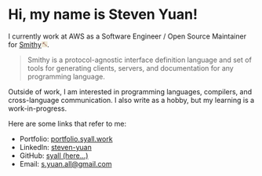 # Hi, my name is Steven Yuan!

I currently work at AWS as a Software Engineer / Open Source Maintainer for [Smithy<img alt="Smithy" src="https://github.com/awslabs/smithy/raw/main/docs/themes/smithy/static/favicon.png" width="12">](https://github.com/awslabs/smithy).

> Smithy is a protocol-agnostic interface definition language and set of tools for generating clients, servers, and documentation for any programming language.

Outside of work, I am interested in programming languages, compilers, and cross-language communication. I also write as a hobby, but my learning is a work-in-progress.

Here are some links that refer to me:

- Portfolio: [portfolio.syall.work](https://portfolio.syall.work)
- LinkedIn: [steven-yuan](https://www.linkedin.com/in/steven-yuan/)
- GitHub: [syall (here...)](https://www.github.com/syall)
- Email: [s.yuan.all@gmail.com](mailto:s.yuan.all@gmail.com)
